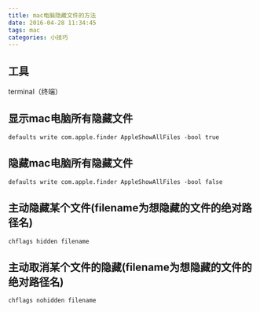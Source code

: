 ```yaml
---
title: mac电脑隐藏文件的方法
date: 2016-04-28 11:34:45
tags: mac
categories: 小技巧
---
```

## 工具
terminal（终端）
## 显示mac电脑所有隐藏文件
```
defaults write com.apple.finder AppleShowAllFiles -bool true
```
## 隐藏mac电脑所有隐藏文件
```
defaults write com.apple.finder AppleShowAllFiles -bool false
```
## 主动隐藏某个文件(filename为想隐藏的文件的绝对路径名)
```
chflags hidden filename
```
## 主动取消某个文件的隐藏(filename为想隐藏的文件的绝对路径名)
```
chflags nohidden filename
```


